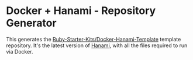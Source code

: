 # Docker + Hanami - Repository Generator

This generates the [Ruby-Starter-Kits/Docker-Hanami-Template](https://github.com/Ruby-Starter-Kits/Docker-Hanami-Template) template repository. It's the latest version of [Hanami](https://hanamirb.org), with all the files required to run via Docker.
